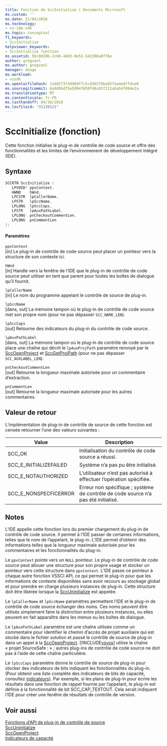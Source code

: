 ```yaml
---
title: Fonction de SccInitialize | Documents Microsoft
ms.custom: ''
ms.date: 11/04/2016
ms.technology:
- vs-ide-sdk
ms.topic: conceptual
f1_keywords:
- SccInitialize
helpviewer_keywords:
- SccInitialize function
ms.assetid: 5bc0d28b-2c68-4d43-9e51-541506a8f76e
author: gregvanl
ms.author: gregvanl
manager: douge
ms.workload:
- vssdk
ms.openlocfilehash: 1146573f3d969ffc5cd56576ba92faa4e6ffdce0
ms.sourcegitcommit: 6a9d5bd75e50947659fd6c837111a6a547884e2a
ms.translationtype: MT
ms.contentlocale: fr-FR
ms.lasthandoff: 04/16/2018
ms.locfileid: "31139121"
---
```

# <a name="sccinitialize-function"></a>SccInitialize (fonction)
Cette fonction initialise le plug-in de contrôle de code source et offre des fonctionnalités et les limites de l’environnement de développement intégré (IDE).  
  
## <a name="syntax"></a>Syntaxe  
  
```cpp  
SCCRTN SccInitialize (  
   LPVOID* ppvContext,  
   HWND    hWnd,  
   LPCSTR  lpCallerName,  
   LPSTR   lpSccName,  
   LPLONG  lpSccCaps,  
   LPSTR   lpAuxPathLabel,  
   LPLONG  pnCheckoutCommentLen,  
   LPLONG  pnCommentLen  
);  
```  
  
#### <a name="parameters"></a>Paramètres  
 `ppvContext`  
 [in] Le plug-in de contrôle de code source peut placer un pointeur vers la structure de son contexte ici.  
  
 `hWnd`  
 [in] Handle vers la fenêtre de l’IDE que le plug-in de contrôle de code source peut utiliser en tant que parent pour toutes les boîtes de dialogue qu’il fournit.  
  
 `lpCallerName`  
 [in] Le nom du programme appelant le contrôle de source de plug-in.  
  
 `lpSccName`  
 [dans, out] La mémoire tampon où le plug-in de contrôle de code source met son propre nom (pour ne pas dépasser `SCC_NAME_LEN`).  
  
 `lpSccCaps`  
 [out] Retourne des indicateurs du plug-in du contrôle de code source.  
  
 `lpAuxPathLabel`  
 [dans, out] La mémoire tampon où le plug-in de contrôle de code source place une chaîne qui décrit le `lpAuxProjPath` paramètre renvoyé par le [SccOpenProject](../extensibility/sccopenproject-function.md) et [SccGetProjPath](../extensibility/sccgetprojpath-function.md) (pour ne pas dépasser `SCC_AUXLABEL_LEN`).  
  
 `pnCheckoutCommentLen`  
 [out] Retourne la longueur maximale autorisée pour un commentaire d’extraction.  
  
 `pnCommentLen`  
 [out] Retourne la longueur maximale autorisée pour les autres commentaires.  
  
## <a name="return-value"></a>Valeur de retour  
 L’implémentation de plug-in de contrôle de source de cette fonction est censée retourner l’une des valeurs suivantes :  
  
|Value|Description|  
|-----------|-----------------|  
|SCC_OK|Initialisation du contrôle de code source a réussi.|  
|SCC_E_INITIALIZEFAILED|Système n’a pas pu être initialisé.|  
|SCC_E_NOTAUTHORIZED|L’utilisateur n’est pas autorisé à effectuer l’opération spécifiée.|  
|SCC_E_NONSPECFICERROR|Erreur non spécifique ; système de contrôle de code source n’a pas été initialisé.|  
  
## <a name="remarks"></a>Notes  
 L’IDE appelle cette fonction lors du premier chargement du plug-in de contrôle de code source. Il permet à l’IDE passer de certaines informations, telles que le nom de l’appelant, le plug-in. L’IDE permet d’obtenir des informations telles que la longueur maximale autorisée pour les commentaires et les fonctionnalités du plug-in.  
  
 Le `ppvContext` pointe vers un `NULL` pointeur. Le plug-in de contrôle de code source peut allouer une structure pour son propre usage et stocker un pointeur vers cette structure dans `ppvContext`. L’IDE passe ce pointeur à chaque autre fonction VSSCI API, ce qui permet le plug-in pour que les informations de contexte disponibles sans avoir recours au stockage global et pour prendre en charge plusieurs instances de plug-in. Cette structure doit être libérée lorsque la [SccUninitialize](../extensibility/sccuninitialize-function.md) est appelée.  
  
 Le `lpCallerName` et `lpSccName` paramètres permettent l’IDE et le plug-in de contrôle de code source échanger des noms. Ces noms peuvent être utilisés simplement faire la distinction entre plusieurs instances, ou elles peuvent en fait apparaître dans les menus ou les boîtes de dialogue.  
  
 Le `lpAuxPathLabel` paramètre est une chaîne utilisée comme un commentaire pour identifier le chemin d’accès de projet auxiliaire qui est stocké dans le fichier solution et passé le contrôle de source de plug-in dans un appel à la [SccOpenProject](../extensibility/sccopenproject-function.md). [!INCLUDE[vsvss](../extensibility/includes/vsvss_md.md)] utilise la chaîne « projet SourceSafe : » ; autres plug-ins de contrôle de code source ne doit pas à l’aide de cette chaîne particulière.  
  
 Le `lpSccCaps` paramètre donne le contrôle de source de plug-in pour stocker des indicateurs de bits indiquant les fonctionnalités du plug-in. (Pour obtenir une liste complète des indicateurs de bits de capacité, consultez [indicateurs](../extensibility/capability-flags.md)). Par exemple, si les plans de plug-in pour écrire les résultats dans une fonction de rappel fournie par l’appelant, le plug-in est définie à la fonctionnalité de bit SCC_CAP_TEXTOUT. Cela serait indiquent l’IDE pour créer une fenêtre de résultats de contrôle de version.  
  
## <a name="see-also"></a>Voir aussi  
 [Fonctions d’API de plug-in de contrôle de source](../extensibility/source-control-plug-in-api-functions.md)   
 [SccUninitialize](../extensibility/sccuninitialize-function.md)   
 [SccOpenProject](../extensibility/sccopenproject-function.md)   
 [Indicateurs de capacité](../extensibility/capability-flags.md)
